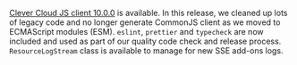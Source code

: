 
[Clever Cloud JS client 10.0.0](https://github.com/CleverCloud/clever-client.js/blob/master/CHANGELOG.md#1000-2025-03-25) is available. In this release, we cleaned up lots of legacy code and no longer generate CommonJS client as we moved to ECMAScript modules (ESM). `eslint`, `prettier` and `typecheck` are now included and used as part of our quality code check and release process. `ResourceLogStream` class is available to manage for new SSE add-ons logs.


